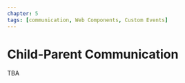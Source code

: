 ```yaml
---
chapter: 5
tags: [communication, Web Components, Custom Events]
---
```


# Child-Parent Communication

TBA

